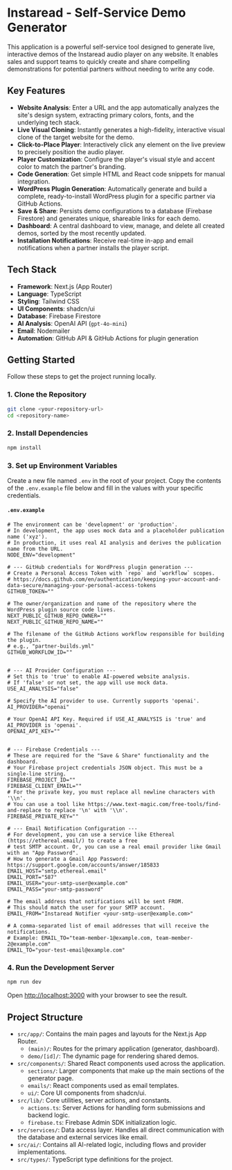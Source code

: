 
# Instaread - Self-Service Demo Generator

This application is a powerful self-service tool designed to generate live, interactive demos of the Instaread audio player on any website. It enables sales and support teams to quickly create and share compelling demonstrations for potential partners without needing to write any code.

## Key Features

- **Website Analysis**: Enter a URL and the app automatically analyzes the site's design system, extracting primary colors, fonts, and the underlying tech stack.
- **Live Visual Cloning**: Instantly generates a high-fidelity, interactive visual clone of the target website for the demo.
- **Click-to-Place Player**: Interactively click any element on the live preview to precisely position the audio player.
- **Player Customization**: Configure the player's visual style and accent color to match the partner's branding.
- **Code Generation**: Get simple HTML and React code snippets for manual integration.
- **WordPress Plugin Generation**: Automatically generate and build a complete, ready-to-install WordPress plugin for a specific partner via GitHub Actions.
- **Save & Share**: Persists demo configurations to a database (Firebase Firestore) and generates unique, shareable links for each demo.
- **Dashboard**: A central dashboard to view, manage, and delete all created demos, sorted by the most recently updated.
- **Installation Notifications**: Receive real-time in-app and email notifications when a partner installs the player script.

## Tech Stack

- **Framework**: Next.js (App Router)
- **Language**: TypeScript
- **Styling**: Tailwind CSS
- **UI Components**: shadcn/ui
- **Database**: Firebase Firestore
- **AI Analysis**: OpenAI API (`gpt-4o-mini`)
- **Email**: Nodemailer
- **Automation**: GitHub API & GitHub Actions for plugin generation

## Getting Started

Follow these steps to get the project running locally.

### 1. Clone the Repository

```bash
git clone <your-repository-url>
cd <repository-name>
```

### 2. Install Dependencies

```bash
npm install
```

### 3. Set up Environment Variables

Create a new file named `.env` in the root of your project. Copy the contents of the `.env.example` file below and fill in the values with your specific credentials.

#### `.env.example`

```env
# The environment can be 'development' or 'production'.
# In development, the app uses mock data and a placeholder publication name ('xyz').
# In production, it uses real AI analysis and derives the publication name from the URL.
NODE_ENV="development"

# --- GitHub credentials for WordPress plugin generation ---
# Create a Personal Access Token with `repo` and `workflow` scopes.
# https://docs.github.com/en/authentication/keeping-your-account-and-data-secure/managing-your-personal-access-tokens
GITHUB_TOKEN=""

# The owner/organization and name of the repository where the WordPress plugin source code lives.
NEXT_PUBLIC_GITHUB_REPO_OWNER=""
NEXT_PUBLIC_GITHUB_REPO_NAME=""

# The filename of the GitHub Actions workflow responsible for building the plugin.
# e.g., "partner-builds.yml"
GITHUB_WORKFLOW_ID=""


# --- AI Provider Configuration ---
# Set this to 'true' to enable AI-powered website analysis.
# If 'false' or not set, the app will use mock data.
USE_AI_ANALYSIS="false"

# Specify the AI provider to use. Currently supports 'openai'.
AI_PROVIDER="openai"

# Your OpenAI API Key. Required if USE_AI_ANALYSIS is 'true' and AI_PROVIDER is 'openai'.
OPENAI_API_KEY=""


# --- Firebase Credentials ---
# These are required for the "Save & Share" functionality and the dashboard.
# Your Firebase project credentials JSON object. This must be a single-line string.
FIREBASE_PROJECT_ID=""
FIREBASE_CLIENT_EMAIL=""
# For the private key, you must replace all newline characters with '\\n'.
# You can use a tool like https://www.text-magic.com/free-tools/find-and-replace to replace '\n' with '\\n'.
FIREBASE_PRIVATE_KEY=""

# --- Email Notification Configuration ---
# For development, you can use a service like Ethereal (https://ethereal.email/) to create a free
# test SMTP account. Or, you can use a real email provider like Gmail with an "App Password".
# How to generate a Gmail App Password: https://support.google.com/accounts/answer/185833
EMAIL_HOST="smtp.ethereal.email"
EMAIL_PORT="587"
EMAIL_USER="your-smtp-user@example.com"
EMAIL_PASS="your-smtp-password"

# The email address that notifications will be sent FROM.
# This should match the user for your SMTP account.
EMAIL_FROM="Instaread Notifier <your-smtp-user@example.com>"

# A comma-separated list of email addresses that will receive the notifications.
# Example: EMAIL_TO="team-member-1@example.com, team-member-2@example.com"
EMAIL_TO="your-test-email@example.com"
```

### 4. Run the Development Server

```bash
npm run dev
```

Open [http://localhost:3000](http://localhost:3000) with your browser to see the result.

## Project Structure

- `src/app/`: Contains the main pages and layouts for the Next.js App Router.
  - `(main)/`: Routes for the primary application (generator, dashboard).
  - `demo/[id]/`: The dynamic page for rendering shared demos.
- `src/components/`: Shared React components used across the application.
  - `sections/`: Larger components that make up the main sections of the generator page.
  - `emails/`: React components used as email templates.
  - `ui/`: Core UI components from shadcn/ui.
- `src/lib/`: Core utilities, server actions, and constants.
  - `actions.ts`: Server Actions for handling form submissions and backend logic.
  - `firebase.ts`: Firebase Admin SDK initialization logic.
- `src/services/`: Data access layer. Handles all direct communication with the database and external services like email.
- `src/ai/`: Contains all AI-related logic, including flows and provider implementations.
- `src/types/`: TypeScript type definitions for the project.

